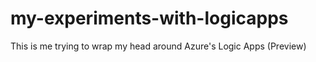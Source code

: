 # my-experiments-with-logicapps
This is me trying to wrap my head around Azure's Logic Apps (Preview)
